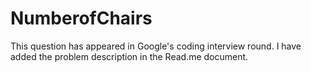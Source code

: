 # NumberofChairs
This question has appeared in Google's coding interview round. I have added the problem description in the Read.me document.

